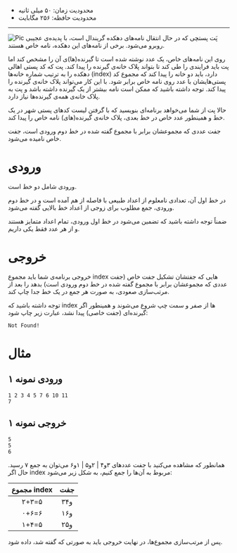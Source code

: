 + محدودیت زمان: ۵۰ میلی ثانیه
+ محدودیت حافظه: ۲۵۶ مگابایت

----------
![Pic](https://s3-eu-west-1.amazonaws.com/manxradionews/1249649-1.jpg)
پَت پستچی که در حال انتقال نامه‌های دهکده گریندال است، با پدیده‌ی عجیبی روبرو می‌شود. برخی از نامه‌های این دهکده، نامه خاص هستند.

روی این نامه‌های خاص، یک عدد نوشته شده است تا گیرنده‌(ها)ی آن را مشخص کند اما پت باید فرایندی را طی کند تا بتواند پلاک خانه‌ی گیرنده را پیدا کند. پت که کد پستی اهالی دهکده را به ترتیب شماره خانه‌ها (index) دارد، باید دو خانه را پیدا کند که مجموع کد پستی‌هایشان با عدد روی نامه خاص برابر شود. با این کار می‌تواند پلاک خانه‌ی گیرنده را پیدا کند. توجه داشته باشید که ممکن است نامه بیشتر از یک گیرنده داشته باشد و پت به پلاک خانه‌ی همه‌ی گیرنده‌ها نیاز دارد.

حالا پت از شما می‌خواهد برنامه‌ای بنویسید که با گرفتن لیست کدهای پستی شهر در یک خط و همینطور عدد خاص در خط بعدی، پلاک خانه‌ی گیرنده(های) نامه خاص را پیدا کند.

جفت عددی که مجموعشان برابر با مجموع گفته شده در خط دوم ورودی است، جفت خاص نامیده می‌شود.

# ورودی
ورودی شامل دو خط است.

در خط اول آن، تعدادی نامعلوم از اعداد طبیعی با فاصله از هم آمده است و در خط دوم ورودی، جمع مطلوب برای زوجی از اعداد خط بالایی گفته می‌شود.

ضمناً توجه داشته باشید که تضمین می‌شود در خط اول ورودی، تمام اعداد متمایز هستند و از هر عدد فقط یکی داریم.

# خروجی
خروجی برنامه‌ی شما باید مجموع index هایی که جفتشان تشکیل جفت خاص (جفت عددی که مجموعشان برابر با مجموع گفته شده در خط دوم ورودی است) بدهد را بعد از مرتب‌سازی صعودی، به صورت هر جمع در یک خط جدا چاپ کند.

توجه داشته باشید که index ها از صفر و سمت چپ شروع می‌شوند و همینطور اگر گیرنده‌ای (جفت خاصی) پیدا نشد، عبارت زیر چاپ شود:
```
Not Found!
```

# مثال
## ورودی نمونه ۱
```
1 2 3 4 5 7 6 10 11
7
```

## خروجی نمونه ۱
```
5
5
6
```

همانطور که مشاهده می‌کنید با جفت‌ عددهای ۳و۴ | ۲و۵ | ۱و۶ می‌توان به جمع ۷ رسید. حال اگر index مربوط به آن‌ها را جمع کنیم، به شکل زیر می‌شود:  

|     مجموع index    |        جفت         |
|:------------------:|:------------------:|
|      ۲+۳=۵         |         ۳و۴        |
|      ۰+۶=۶         |         ۱و۶        |
|      ۱+۴=۵         |         ۲و۵        |
 
 پس از مرتب‌سازی مجموع‌ها، در نهایت خروجی باید به صورتی که گفته شد، داده شود.